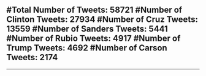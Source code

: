 #Total Number of Tweets: 58721 
#Number of Clinton Tweets: 27934
#Number of Cruz Tweets: 13559
#Number of Sanders Tweets: 5441
#Number of Rubio Tweets: 4917
#Number of Trump Tweets: 4692
#Number of Carson Tweets: 2174
---
---
